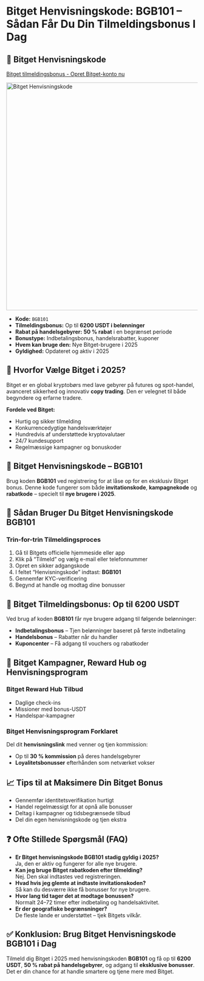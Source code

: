 <h1>Bitget Henvisningskode: BGB101 – Sådan Får Du Din Tilmeldingsbonus I Dag</h1>
<h2>🔑 Bitget Henvisningskode</h2>

<p><a href="https://partner.bitget.com/bg/new1" target="_blank">Bitget tilmeldingsbonus - Opret Bitget-konto nu</a></p>


<img src="https://images.mirror-media.xyz/publication-images/nIFzTF8D-Yu6Z-Cmkito1.png" alt="Bitget Henvisningskode" width="600">


<ul>
<li><strong>Kode:</strong> <code>BGB101</code></li>
<li><strong>Tilmeldingsbonus:</strong> Op til <strong>6200 USDT i belønninger</strong></li>
<li><strong>Rabat på handelsgebyrer:</strong> <strong>50 % rabat</strong> i en begrænset periode</li>
<li><strong>Bonustype:</strong> Indbetalingsbonus, handelsrabatter, kuponer</li>
<li><strong>Hvem kan bruge den:</strong> Nye Bitget-brugere i 2025</li>
<li><strong>Gyldighed:</strong> Opdateret og aktiv i 2025</li>
</ul>
<h2>🎯 Hvorfor Vælge Bitget i 2025?</h2>
<p>Bitget er en global kryptobørs med lave gebyrer på futures og spot-handel, avanceret sikkerhed og innovativ <strong>copy trading</strong>. Den er velegnet til både begyndere og erfarne tradere.</p>
<p><strong>Fordele ved Bitget:</strong></p>
<ul>
<li>Hurtig og sikker tilmelding</li>
<li>Konkurrencedygtige handelsværktøjer</li>
<li>Hundredvis af understøttede kryptovalutaer</li>
<li>24/7 kundesupport</li>
<li>Regelmæssige kampagner og bonuskoder</li>
</ul>
<h2>🎁 Bitget Henvisningskode – BGB101</h2>
<p>Brug koden <strong>BGB101</strong> ved registrering for at låse op for en eksklusiv Bitget bonus. Denne kode fungerer som både <strong>invitationskode</strong>, <strong>kampagnekode</strong> og <strong>rabatkode</strong> – specielt til <strong>nye brugere i 2025</strong>.</p>
<h2>📝 Sådan Bruger Du Bitget Henvisningskode BGB101</h2>
<h3>Trin-for-trin Tilmeldingsproces</h3>
<ol>
<li>Gå til Bitgets officielle hjemmeside eller app</li>
<li>Klik på “Tilmeld” og vælg e-mail eller telefonnummer</li>
<li>Opret en sikker adgangskode</li>
<li>I feltet “Henvisningskode” indtast: <strong>BGB101</strong></li>
<li>Gennemfør KYC-verificering</li>
<li>Begynd at handle og modtag dine bonusser</li>
</ol>
<h2>💸 Bitget Tilmeldingsbonus: Op til 6200 USDT</h2>
<p>Ved brug af koden <strong>BGB101</strong> får nye brugere adgang til følgende belønninger:</p>
<ul>
<li><strong>Indbetalingsbonus</strong> – Tjen belønninger baseret på første indbetaling</li>
<li><strong>Handelsbonus</strong> – Rabatter når du handler</li>
<li><strong>Kuponcenter</strong> – Få adgang til vouchers og rabatkoder</li>
</ul>
<h2>🎉 Bitget Kampagner, Reward Hub og Henvisningsprogram</h2>
<h3>Bitget Reward Hub Tilbud</h3>
<ul>
<li>Daglige check-ins</li>
<li>Missioner med bonus-USDT</li>
<li>Handelspar-kampagner</li>
</ul>
<h3>Bitget Henvisningsprogram Forklaret</h3>
<p>Del dit <strong>henvisningslink</strong> med venner og tjen kommission:</p>
<ul>
<li>Op til <strong>30 % kommission</strong> på deres handelsgebyrer</li>
<li><strong>Loyalitetsbonusser</strong> efterhånden som netværket vokser</li>
</ul>
<h2>📈 Tips til at Maksimere Din Bitget Bonus</h2>
<ul>
<li>Gennemfør identitetsverifikation hurtigt</li>
<li>Handel regelmæssigt for at opnå alle bonusser</li>
<li>Deltag i kampagner og tidsbegrænsede tilbud</li>
<li>Del din egen henvisningskode og tjen ekstra</li>
</ul>
<h2>❓ Ofte Stillede Spørgsmål (FAQ)</h2>
<ul>
<li><strong>Er Bitget henvisningskode BGB101 stadig gyldig i 2025?</strong><br>Ja, den er aktiv og fungerer for alle nye brugere.</li>
<li><strong>Kan jeg bruge Bitget rabatkoden efter tilmelding?</strong><br>Nej. Den skal indtastes ved registreringen.</li>
<li><strong>Hvad hvis jeg glemte at indtaste invitationskoden?</strong><br>Så kan du desværre ikke få bonusser for nye brugere.</li>
<li><strong>Hvor lang tid tager det at modtage bonussen?</strong><br>Normalt 24–72 timer efter indbetaling og handelsaktivitet.</li>
<li><strong>Er der geografiske begrænsninger?</strong><br>De fleste lande er understøttet – tjek Bitgets vilkår.</li>
</ul>
<h2>✅ Konklusion: Brug Bitget Henvisningskode BGB101 i Dag</h2>
<p>Tilmeld dig Bitget i 2025 med henvisningskoden <strong>BGB101</strong> og få op til <strong>6200 USDT</strong>, <strong>50 % rabat på handelsgebyrer</strong>, og adgang til <strong>eksklusive bonusser</strong>. Det er din chance for at handle smartere og tjene mere med Bitget.</p>
</body>
</html>
